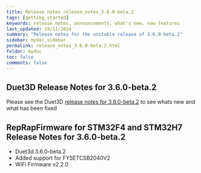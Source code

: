 ```yaml
---
title: Release notes release_notes_3.6.0-beta.2
tags: [getting_started]
keywords: release notes, announcements, what's new, new features
last_updated: 19/11/2024
summary: "Release notes for the unstable release of 3.6.0-beta.2"
sidebar: mydoc_sidebar
permalink: release_notes_3.6.0-beta.2.html
folder: mydoc
toc: false
comments: false
---
```


## Duet3D Release Notes for 3.6.0-beta.2

Please see the Duet3D [release notes for 3.6.0-beta.2](https://github.com/Duet3D/RepRapFirmware/wiki/Changelog-RRF-3.x-Beta#reprapfirmware-360-beta2) to see whats new and what has been fixed

## RepRapFirmware for STM32F4 and STM32H7 Release Notes for 3.6.0-beta.2

* Duet3d 3.6.0-beta.2
* Added support for FYSETCSB2040V2
* WiFi Firmware v2.2.0
